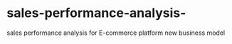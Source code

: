 # sales-performance-analysis-
sales performance analysis for E-commerce platform new business model 
